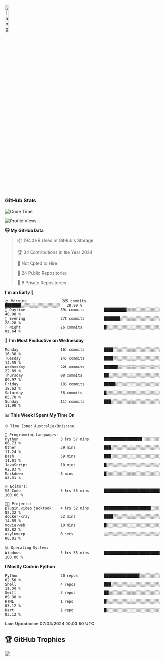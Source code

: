 <p align="left"><img width=15%" src="https://github.com/alansmathew/alansmathew/raw/master/lang.gif" alt="lang image here" /></p>

# <h3 align="left">GitHub Stats</h3>

<!--START_SECTION:waka-->
![Code Time](http://img.shields.io/badge/Code%20Time-333%20hrs%2031%20mins-blue)

![Profile Views](http://img.shields.io/badge/Profile%20Views-0-blue)

**🐱 My GitHub Data** 

> 📦 194.3 kB Used in GitHub's Storage 
 > 
> 🏆 34 Contributions in the Year 2024
 > 
> 🚫 Not Opted to Hire
 > 
> 📜 24 Public Repositories 
 > 
> 🔑 8 Private Repositories 
 > 
**I'm an Early 🐤** 

```text
🌞 Morning                285 commits         ███████░░░░░░░░░░░░░░░░░░   28.99 % 
🌆 Daytime                394 commits         ██████████░░░░░░░░░░░░░░░   40.08 % 
🌃 Evening                278 commits         ███████░░░░░░░░░░░░░░░░░░   28.28 % 
🌙 Night                  26 commits          █░░░░░░░░░░░░░░░░░░░░░░░░   02.64 % 
```
📅 **I'm Most Productive on Wednesday** 

```text
Monday                   161 commits         ████░░░░░░░░░░░░░░░░░░░░░   16.38 % 
Tuesday                  143 commits         ████░░░░░░░░░░░░░░░░░░░░░   14.55 % 
Wednesday                225 commits         ██████░░░░░░░░░░░░░░░░░░░   22.89 % 
Thursday                 98 commits          ██░░░░░░░░░░░░░░░░░░░░░░░   09.97 % 
Friday                   183 commits         █████░░░░░░░░░░░░░░░░░░░░   18.62 % 
Saturday                 56 commits          █░░░░░░░░░░░░░░░░░░░░░░░░   05.70 % 
Sunday                   117 commits         ███░░░░░░░░░░░░░░░░░░░░░░   11.90 % 
```


📊 **This Week I Spent My Time On** 

```text
🕑︎ Time Zone: Australia/Brisbane

💬 Programming Languages: 
Python                   3 hrs 57 mins       █████████████████░░░░░░░░   66.73 % 
Other                    39 mins             ███░░░░░░░░░░░░░░░░░░░░░░   11.24 % 
Bash                     39 mins             ███░░░░░░░░░░░░░░░░░░░░░░   11.01 % 
JavaScript               10 mins             █░░░░░░░░░░░░░░░░░░░░░░░░   02.83 % 
Markdown                 8 mins              █░░░░░░░░░░░░░░░░░░░░░░░░   02.51 % 

🔥 Editors: 
VS Code                  5 hrs 55 mins       █████████████████████████   100.00 % 

🐱‍💻 Projects: 
plugin.video.jacktook    4 hrs 52 mins       █████████████████████░░░░   82.32 % 
docker-xray              52 mins             ████░░░░░░░░░░░░░░░░░░░░░   14.85 % 
movie-web                10 mins             █░░░░░░░░░░░░░░░░░░░░░░░░   02.82 % 
asylumexp                0 secs              ░░░░░░░░░░░░░░░░░░░░░░░░░   00.01 % 

💻 Operating System: 
Windows                  5 hrs 55 mins       █████████████████████████   100.00 % 
```

**I Mostly Code in Python** 

```text
Python                   20 repos            ████████████████░░░░░░░░░   62.50 % 
Shell                    4 repos             ███░░░░░░░░░░░░░░░░░░░░░░   12.50 % 
Swift                    3 repos             ██░░░░░░░░░░░░░░░░░░░░░░░   09.38 % 
HTML                     1 repo              █░░░░░░░░░░░░░░░░░░░░░░░░   03.12 % 
Dart                     1 repo              █░░░░░░░░░░░░░░░░░░░░░░░░   03.12 % 
```




 Last Updated on 07/03/2024 00:03:50 UTC
<!--END_SECTION:waka-->

## 🏆 GitHub Trophies

![](https://github-profile-trophy.vercel.app/?username=samh06&theme=discord&no-frame=true&no-bg=false&margin-w=4)
